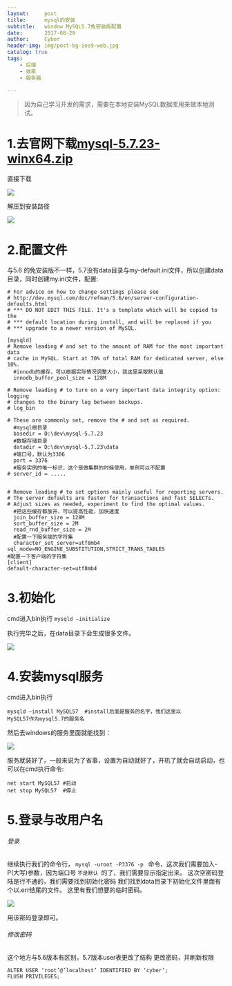 ```yaml
---
layout:     post
title:      mysql的安装
subtitle:   window MySQL5.7免安装版配置
date:       2017-08-29
author:     Cyber
header-img: img/post-bg-ios9-web.jpg
catalog: true
tags:
    - 后端
    - 效率
    - 服务器

---
```


> 因为自己学习开发的需求，需要在本地安装MySQL数据库用来做本地测试。

# 1.去官网下载[mysql-5.7.23-winx64.zip](https://blog.csdn.net/weixin_42831477/article/details/81413510)

直接下载

![](https://cyber-space.oss-cn-shenzhen.aliyuncs.com/ruifeng-mall/2018083019162750f1598.png)

解压到安装路径

![](https://cyber-space.oss-cn-shenzhen.aliyuncs.com/ruifeng-mall/20180830191708599ddeab.png)

# 2.配置文件

与5.6 的免安装版不一样，5.7没有data目录与my-default.ini文件，所以创建data目录，同时创建my.ini文件，配置:

```
# For advice on how to change settings please see
# http://dev.mysql.com/doc/refman/5.6/en/server-configuration-defaults.html
# *** DO NOT EDIT THIS FILE. It's a template which will be copied to the
# *** default location during install, and will be replaced if you
# *** upgrade to a newer version of MySQL.

[mysqld]
# Remove leading # and set to the amount of RAM for the most important data
# cache in MySQL. Start at 70% of total RAM for dedicated server, else 10%.
  #innodb的缓存，可以根据实际情况调整大小，我这里采取默认值
  innodb_buffer_pool_size = 128M

# Remove leading # to turn on a very important data integrity option: logging
# changes to the binary log between backups.
# log_bin

# These are commonly set, remove the # and set as required.
  #mysql根目录
  basedir = D:\dev\mysql-5.7.23
  #数据存储目录
  datadir = D:\dev\mysql-5.7.23\data
  #端口号，默认为3306
  port = 3376
  #服务实例的唯一标识，这个是做集群的时候使用，单例可以不配置
# server_id = .....


# Remove leading # to set options mainly useful for reporting servers.
# The server defaults are faster for transactions and fast SELECTs.
# Adjust sizes as needed, experiment to find the optimal values.
  #把这些缓存都放开，可以提高性能，加快速度
  join_buffer_size = 128M
  sort_buffer_size = 2M
  read_rnd_buffer_size = 2M 
  #配置一下服务端的字符集
  character_set_server=utf8mb4
sql_mode=NO_ENGINE_SUBSTITUTION,STRICT_TRANS_TABLES 
#配置一下客户端的字符集
[client]   
default-character-set=utf8mb4

```

# 3.初始化

cmd进入bin执行 `mysqld –initialize`

执行完毕之后，在data目录下会生成很多文件。

![](https://cyber-space.oss-cn-shenzhen.aliyuncs.com/ruifeng-mall/2018083019174991252c75.png)

# 4.安装mysql服务

cmd进入bin执行 

```
mysqld –install MySQL57  #install后面是服务的名字，我们这里以                                MySQL57作为mysql5.7的服务名
```

然后去windows的服务里面就能找到：

![](https://cyber-space.oss-cn-shenzhen.aliyuncs.com/ruifeng-mall/20180830191824472e83cf.png)

服务就装好了，一般来说为了省事，设置为自动就好了，开机了就会自动启动，也可以在cmd执行命令:

```
net start MySQL57 #启动
net stop MySQL57  #停止
```

# 5.登录与改用户名

###### 登录

继续执行我们的命令行， `mysql -uroot -P3376 -p ` 命令，这次我们需要加入-P(大写)参数，因为端口号 `不是默认 `的了，我们需要显示指定出来。 
这次空密码登陆是行不通的，我们需要找到初始化密码 
我们找到data目录下初始化文件里面有个以.err结尾的文件。 
这里有我们想要的临时密码。

![](https://cyber-space.oss-cn-shenzhen.aliyuncs.com/ruifeng-mall/2018083019190594159e47.png)

用该密码登录即可。



###### 修改密码

这个地方与5.6版本有区别，5.7版本user表更改了结构  更改密码，并刷新权限

```
ALTER USER ‘root’@’localhost’ IDENTIFIED BY ‘cyber’; 
FLUSH PRIVILEGES;
```



